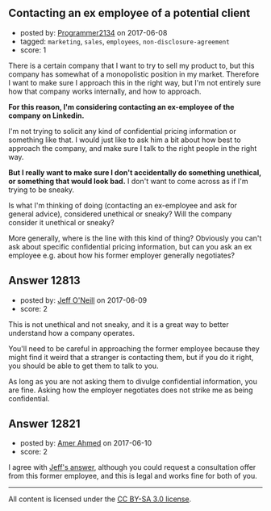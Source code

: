 ## Contacting an ex employee of a potential client

- posted by: [Programmer2134](https://stackexchange.com/users/8538887/programmer2134) on 2017-06-08
- tagged: `marketing`, `sales`, `employees`, `non-disclosure-agreement`
- score: 1

There is a certain company that I want to try to sell my product to, but this company has somewhat of a monopolistic position in my market. Therefore I want to make sure I approach this in the right way, but I'm not entirely sure how that company works internally, and how to approach.

**For this reason, I'm considering contacting an ex-employee of the company on Linkedin.** 

I'm not trying to solicit any kind of confidential pricing information or something like that. I would just like to ask him a bit about how best to approach the company, and make sure I talk to the right people in the right way.

**But I really want to make sure I don't accidentally do something unethical, or something that would look bad.** I don't want to come across as if I'm trying to be sneaky.

Is what I'm thinking of doing (contacting an ex-employee and ask for general advice), considered unethical or sneaky? Will the company consider it unethical or sneaky?

More generally, where is the line with this kind of thing? Obviously you can't ask about specific confidential pricing information, but can you ask an ex employee e.g. about how his former employer generally negotiates?


## Answer 12813

- posted by: [Jeff O'Neill](https://stackexchange.com/users/46273/jeff-o-neill) on 2017-06-09
- score: 2

This is not unethical and not sneaky, and it is a great way to better understand how a company operates.

You'll need to be careful in approaching the former employee because they might find it weird that a stranger is contacting them, but if you do it right, you should be able to get them to talk to you.

As long as you are not asking them to divulge confidential information, you are fine.  Asking how the employer negotiates does not strike me as being confidential.



## Answer 12821

- posted by: [Amer Ahmed](https://stackexchange.com/users/11085992/amer-ahmed) on 2017-06-10
- score: 2

I agree with [Jeff's answer](/a/12813), although you could request a consultation offer from this former employee, and this is legal and works fine for both of you.



---

All content is licensed under the [CC BY-SA 3.0 license](https://creativecommons.org/licenses/by-sa/3.0/).
